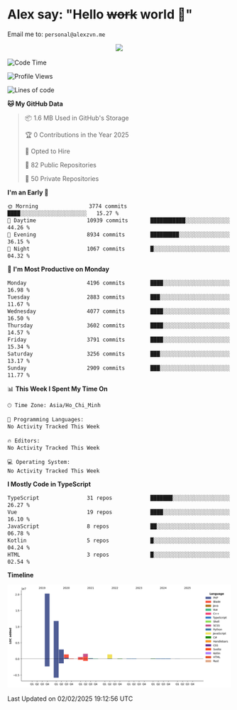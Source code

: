 # Alex say: "Hello ~~work~~ world 🐾"
Email me to: `personal@alexzvn.me`


<p align=center>
  <a href="https://skillicons.dev">
    <img src="https://skillicons.dev/icons?i=ts,js,php,nodejs,bun,vue,nuxt,react,svelte,tauri,laravel,rust,mongodb,docker,electron,redis,rabbitmq,tailwind,git,cloudflare,elysia,mysql,nginx,rollupjs,sentry,ubuntu,yarn,html,css,vite" />
  </a>
</p>

<!--START_SECTION:waka-->
![Code Time](http://img.shields.io/badge/Code%20Time-1%2C066%20hrs%2055%20mins-blue)

![Profile Views](http://img.shields.io/badge/Profile%20Views-0-blue)

![Lines of code](https://img.shields.io/badge/From%20Hello%20World%20I%27ve%20Written-40.6%20million%20lines%20of%20code-blue)

**🐱 My GitHub Data** 

> 📦 1.6 MB Used in GitHub's Storage 
 > 
> 🏆 0 Contributions in the Year 2025
 > 
> 💼 Opted to Hire
 > 
> 📜 82 Public Repositories 
 > 
> 🔑 50 Private Repositories 
 > 
**I'm an Early 🐤** 

```text
🌞 Morning                3774 commits        ████░░░░░░░░░░░░░░░░░░░░░   15.27 % 
🌆 Daytime                10939 commits       ███████████░░░░░░░░░░░░░░   44.26 % 
🌃 Evening                8934 commits        █████████░░░░░░░░░░░░░░░░   36.15 % 
🌙 Night                  1067 commits        █░░░░░░░░░░░░░░░░░░░░░░░░   04.32 % 
```
📅 **I'm Most Productive on Monday** 

```text
Monday                   4196 commits        ████░░░░░░░░░░░░░░░░░░░░░   16.98 % 
Tuesday                  2883 commits        ███░░░░░░░░░░░░░░░░░░░░░░   11.67 % 
Wednesday                4077 commits        ████░░░░░░░░░░░░░░░░░░░░░   16.50 % 
Thursday                 3602 commits        ████░░░░░░░░░░░░░░░░░░░░░   14.57 % 
Friday                   3791 commits        ████░░░░░░░░░░░░░░░░░░░░░   15.34 % 
Saturday                 3256 commits        ███░░░░░░░░░░░░░░░░░░░░░░   13.17 % 
Sunday                   2909 commits        ███░░░░░░░░░░░░░░░░░░░░░░   11.77 % 
```


📊 **This Week I Spent My Time On** 

```text
🕑︎ Time Zone: Asia/Ho_Chi_Minh

💬 Programming Languages: 
No Activity Tracked This Week

🔥 Editors: 
No Activity Tracked This Week

💻 Operating System: 
No Activity Tracked This Week
```

**I Mostly Code in TypeScript** 

```text
TypeScript               31 repos            ███████░░░░░░░░░░░░░░░░░░   26.27 % 
Vue                      19 repos            ████░░░░░░░░░░░░░░░░░░░░░   16.10 % 
JavaScript               8 repos             ██░░░░░░░░░░░░░░░░░░░░░░░   06.78 % 
Kotlin                   5 repos             █░░░░░░░░░░░░░░░░░░░░░░░░   04.24 % 
HTML                     3 repos             █░░░░░░░░░░░░░░░░░░░░░░░░   02.54 % 
```



**Timeline**

![Lines of Code chart](https://raw.githubusercontent.com/alexzvn/alexzvn/main/assets/bar_graph.png)


 Last Updated on 02/02/2025 19:12:56 UTC
<!--END_SECTION:waka-->
